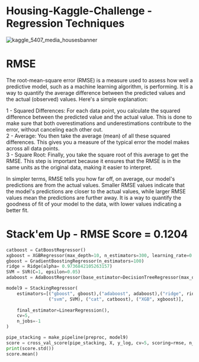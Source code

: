 # Housing-Kaggle-Challenge - Regression Techniques
![kaggle_5407_media_housesbanner](https://github.com/UKVeteran/Housing-Kaggle-Challenge---LW-2023/assets/39216339/a556ebb9-190a-48aa-b083-566cce1fc8be)

# RMSE

The root-mean-square error (RMSE) is a measure used to assess how well a predictive model, such as a machine learning algorithm, is performing. 
It is a way to quantify the average difference between the predicted values and the actual (observed) values. Here's a simple explanation:

1 - Squared Differences: For each data point, you calculate the squared difference between the predicted value and the actual value. This is done to make sure that both overestimations and underestimations contribute to the error, without canceling each other out. <br>
2 - Average: You then take the average (mean) of all these squared differences. This gives you a measure of the typical error the model makes across all data points.<br>
3 - Square Root: Finally, you take the square root of this average to get the RMSE. This step is important because it ensures that the RMSE is in the same units as the original data, making it easier to interpret.

In simpler terms, RMSE tells you how far off, on average, our model's predictions are from the actual values. Smaller RMSE values indicate that the model's predictions are closer to the actual values, while larger RMSE values mean the predictions are further away. 
It is a way to quantify the goodness of fit of your model to the data, with lower values indicating a better fit.

# Stack'em Up - RMSE Score = 0.1204
```python
catboost = CatBoostRegressor()
xgboost = XGBRegressor(max_depth=10, n_estimators=300, learning_rate=0.05)
gboost = GradientBoostingRegressor(n_estimators=100)
ridge = Ridge(alpha= 0.9736842105263157)
SVM = SVR(C=1, epsilon=0.05)
adaboost = AdaBoostRegressor(base_estimator=DecisionTreeRegressor(max_depth=None))

model9 = StackingRegressor(
    estimators=[("gboost", gboost),("adaboost", adaboost),("ridge", ridge), 
                ("svm", SVM), ("cat", catboost), ("XGB", xgboost)],
    
    final_estimator=LinearRegression(),
    cv=5,
    n_jobs=-1
)

pipe_stacking = make_pipeline(preproc, model9)
score = cross_val_score(pipe_stacking, X, y_log, cv=5, scoring=rmse, n_jobs=-1)
print(score.std())
score.mean()
```
